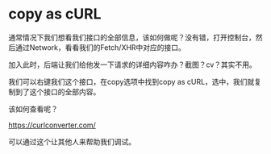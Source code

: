 # copy as cURL
通常情况下我们想看我们接口的全部信息，该如何做呢？没有错，打开控制台，然后通过Network，看看我们的Fetch/XHR中对应的接口。

加入此时，后端让我们给他发一下请求的详细内容咋办？截图？cv？其实不用。

我们可以右键我们这个接口，在copy选项中找到copy as cURL，选中，我们就复制到了这个接口的全部内容。

该如何查看呢？

https://curlconverter.com/  


可以通过这个让其他人来帮助我们调试。
